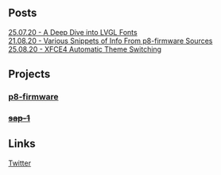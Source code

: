 ## Posts
[25.07.20 - A Deep Dive into LVGL Fonts](posts/001-LVGL-fonts.md)  
[21.08.20 - Various Snippets of Info From p8-firmware Sources](posts/002-P8-firmware-info.md)  
[25.08.20 - XFCE4 Automatic Theme Switching](posts/003-Auto-Dark-Mode-XFCE.md)
## Projects
### [p8-firmware](p8-firmware/p8-firmware.md)
### [~~sap-1~~](./README.md)
## Links
[Twitter](https://twitter.com/bootm_)  